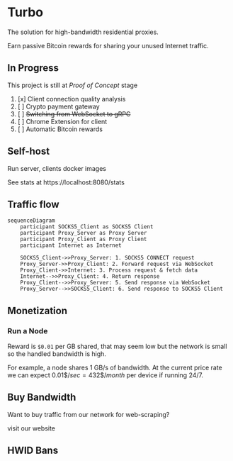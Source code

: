 # Turbo

The solution for high-bandwidth residential proxies.

Earn passive Bitcoin rewards for sharing your unused Internet traffic.

## In Progress

This project is still at _Proof of Concept_ stage

1. [x] Client connection quality analysis
2. [ ] Crypto payment gateway
3. [ ] ~~Switching from WebSocket to gRPC~~
4. [ ] Chrome Extension for client
5. [ ] Automatic Bitcoin rewards

## Self-host

Run server, clients docker images

See stats at https://localhost:8080/stats

## Traffic flow

```mermaid
sequenceDiagram
    participant SOCKS5_Client as SOCKS5 Client
    participant Proxy_Server as Proxy Server
    participant Proxy_Client as Proxy Client
    participant Internet as Internet

    SOCKS5_Client->>Proxy_Server: 1. SOCKS5 CONNECT request
    Proxy_Server->>Proxy_Client: 2. Forward request via WebSocket
    Proxy_Client->>Internet: 3. Process request & fetch data
    Internet-->>Proxy_Client: 4. Return response
    Proxy_Client-->>Proxy_Server: 5. Send response via WebSocket
    Proxy_Server-->>SOCKS5_Client: 6. Send response to SOCKS5 Client
```

## Monetization

### Run a Node

Reward is `$0.01` per GB shared, that may seem low but the network is small so the handled bandwidth is high.

For example, a node shares 1 GB/s of bandwidth.
At the current price rate we can expect $0.01\$/sec = 432\$/month$ per device if running 24/7.

## Buy Bandwidth

Want to buy traffic from our network for web-scraping?

visit our website

[//]: # (Monetization is based on _connections_, requests that client performed successfully.)

## HWID Bans

 



